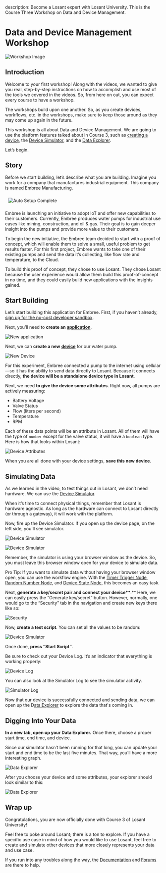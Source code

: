 description: Become a Losant expert with Losant University. This is the Course Three Workshop on Data and Device Management.

# Data and Device Management Workshop

![Workshop Image](/images/university/workshop.jpg)

## Introduction

Welcome to your first workshop! Along with the videos, we wanted to give you real, step-by-step instructions on how to accomplish and use most of the tools we covered in the videos. So, from here on out, you can expect every course to have a workshop.

The workshops build upon one another. So, as you create devices, workflows, etc. in the workshops, make sure to keep those around as they may come up again in the future.

This workshop is all about Data and Device Management. We are going to use the platform features talked about in Course 3, such as [creating a device](/devices/overview/), the [Device Simulator](/devices/simulator/), and the [Data Explorer](/applications/data-explorer/).

Let’s begin.

## Story

Before we start building, let’s describe what you are building. Imagine you work for a company that manufactures industrial equipment. This company is named Embree Manufacturing.

<div class="slim-image-container"><img style="padding: 10px;" src="/images/university/course-three-workshop/embree-logo.png" alt="Auto Setup Complete" title="Auto Setup Complete" /></div>

Embree is launching an initiative to adopt IoT and offer new capabilities to their customers. Currently, Embree produces water pumps for industrial use cases like mining, construction, and oil & gas. Their goal is to gain deeper insight into the pumps and provide more value to their customers.

To begin the new initiative, the Embree team decided to start with a proof of concept, which will enable them to solve a small, useful problem to get results faster. For this first project, Embree wants to take one of their existing pumps and send the data it’s collecting, like flow rate and temperature, to the Cloud.

To build this proof of concept, they chose to use Losant. They chose Losant because the user experience would allow them build this proof-of-concept in no time, and they could easily build new applications with the insights gained.

## Start Building

Let’s start building this application for Embree. First, if you haven’t already, [sign up for the no-cost developer sandbox](https://app.losant.com/).

Next, you’ll need to **create an** [**application**](/applications/overview/).

![New application](/images/university/course-three-workshop/create-application.png)

Next, we can **create a new** [**device**](/devices/overview/) for our water pump.

![New Device](/images/university/course-three-workshop/create-device.png)

For this experiment, Embree connected a pump to the internet using cellular—so it has the ability to send data directly to Losant. Because it connects directly, **the device will be a standalone device type in Losant**.

Next, we need **to give the device some attributes**. Right now, all pumps are actively measuring:

* Battery Voltage
* Valve Status
* Flow (liters per second)
* Temperature
* RPM

Each of these data points will be an attribute in Losant. All of them will have the type of `number` except for the valve status, it will have a `boolean` type. Here is how that looks within Losant:

![Device Attributes](/images/university/course-three-workshop/device-attributes.png)

When you are all done with your device settings, **save this new device**.

## Simulating Data

As we learned in the video, to test things out in Losant, we don’t need hardware. We can use the [Device Simulator](/devices/simulator/).

When it’s time to connect physical things, remember that Losant is hardware agnostic. As long as the hardware can connect to Losant directly (or through a gateway), it will work with the platform.

Now, fire up the Device Simulator. If you open up the device page, on the left side, you'll see simulator.

![Device Simulator](/images/university/course-three-workshop/device-simulator-navigation.png)

![Device Simulator](/images/university/course-three-workshop/device-simulator-page.png)

Remember, the simulator is using your browser window as the device. So, you must leave this browser window open for your device to simulate data.

Pro Tip: If you want to simulate data without having your browser window open, you can use the workflow engine. With the [Timer Trigger Node](/workflows/triggers/timer/), [Random Number Node](/workflows/logic/random-number/), and [Device State Node](/workflows/outputs/device-state/), this becomes an easy task.

Next, **generate a key/secret pair and connect your device\*\***.\*\* Here, we can easily press the “Generate key/secret” button. However, normally, one would go to the “Security” tab in the navigation and create new keys there like so:

![Security](/images/university/course-three-workshop/security.png)

Now, **create a test script**. You can set all the values to be random:

![Device Simulator](/images/university/course-three-workshop/device-simulator-random.png)

Once done, **press “Start Script”**.

Be sure to check out your Device Log. It’s an indicator that everything is working properly:

![Device Log](/images/university/course-three-workshop/device-log.gif)

You can also look at the Simulator Log to see the simulator activity.

![Simulator Log](/images/university/course-three-workshop/simulator-log.png)

Now that our device is successfully connected and sending data, we can open up the D[ata Explorer](/applications/data-explorer/) to explore the data that's coming in.

## Digging Into Your Data

**In a new tab, open up your Data Explorer.** Once there, choose a proper start time, end time, and device.

Since our simulator hasn’t been running for that long, you can update your start and end time to be the last five minutes. That way, you’ll have a more interesting graph.

![Data Explorer](/images/university/course-three-workshop/data-explorer-settings.png)

After you choose your device and some attributes, your explorer should look similar to this:

![Data Explorer](/images/university/course-three-workshop/device-explorer-graph.png)

## Wrap up

Congratulations, you are now officially done with Course 3 of Losant University!

Feel free to poke around Losant; there is a ton to explore. If you have a specific use case in mind of how you would like to use Losant, feel free to create and simulate other devices that more closely represents your data and use case.

If you run into any troubles along the way, the [Documentation](/) and [Forums](https://forums.losant.com/) are there to help.

